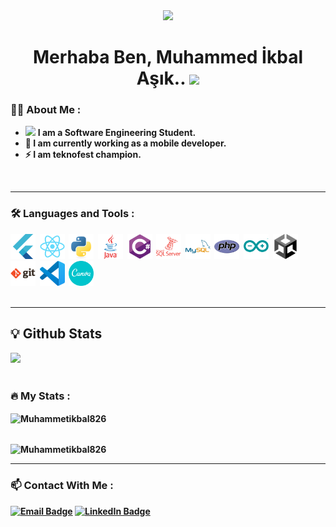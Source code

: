  <div id="header" align="center">
  <img src="https://media3.giphy.com/media/iIqmM5tTjmpOB9mpbn/giphy.gif?cid=ecf05e47ltcnna7997hvmfbntv0oxz1euejyyzef9q59pd0m&ep=v1_gifs_search&rid=giphy.gif&ct=g" width="260"/>
</div>

</div>

<h1 align="center">
  Merhaba Ben, Muhammed İkbal Aşık..
  <img src="https://media.giphy.com/media/hvRJCLFzcasrR4ia7z/giphy.gif" width="30px"/>
</h1>


### :man_technologist: About Me :
- <img src="https://media.giphy.com/media/WUlplcMpOCEmTGBtBW/giphy.gif" width="30"> <strong>I am a Software Engineering Student.
- :telescope: <strong>  I am currently working as a mobile developer.
- :zap: <strong>  I am teknofest champion.
<br>

---

### :hammer_and_wrench: Languages and Tools :
<div>
  <img src="https://github.com/devicons/devicon/blob/master/icons/flutter/flutter-original.svg" title="Flutter" alt="Flutter" width="40" height="40"/>&nbsp;
  <img src="https://github.com/devicons/devicon/blob/master/icons/react/react-original.svg" title="ReactNative" alt="ReactNative" width="40" height="40"/>&nbsp;
  <img src="https://github.com/devicons/devicon/blob/master/icons/python/python-original.svg" title="Python" alt="Python" width="40" height="40"/>&nbsp;
  <img src="https://github.com/devicons/devicon/blob/master/icons/java/java-original-wordmark.svg" title="Java" alt="Java" width="40" height="40"/>&nbsp;
  <img src="https://github.com/devicons/devicon/blob/master/icons/csharp/csharp-original.svg" title="C#" alt="C#" width="40" height="40"/>&nbsp;
  <img src="https://github.com/devicons/devicon/blob/master/icons/microsoftsqlserver/microsoftsqlserver-plain-wordmark.svg" title="MSQL" alt="MSQL" width="40" height="40"/>&nbsp;
  <img src="https://github.com/devicons/devicon/blob/master/icons/mysql/mysql-original-wordmark.svg" title="MySQL"  alt="MySQL" width="40" height="40"/>&nbsp;
  <img src="https://github.com/devicons/devicon/blob/master/icons/php/php-original.svg" title="PHP"  alt="PHP" width="40" height="40"/>&nbsp;
  <img src="https://github.com/devicons/devicon/blob/master/icons/arduino/arduino-original.svg" title="Arduino" alt="Arduino" width="40" height="40"/>&nbsp;
  <img src="https://github.com/devicons/devicon/blob/master/icons/unity/unity-original.svg" title="Unity" alt="Unity" width="40" height="40"/>&nbsp;
  <img src="https://github.com/devicons/devicon/blob/master/icons/git/git-original-wordmark.svg" title="Git" **alt="Git" width="40" height="40"/>&nbsp;
  <img src="https://github.com/devicons/devicon/blob/master/icons/vscode/vscode-original.svg"  title="VsCode" alt="VsCode"  width="40" height="40"/>&nbsp;
  <img src="https://github.com/devicons/devicon/blob/master/icons/canva/canva-original.svg" title="Canva" alt="Canva" width="40" height="40"/>&nbsp;

</div>
<br>

---

## <summary>:bulb: Github Stats</summary>
<img src="https://github-readme-stats.vercel.app/api?username=Muhammetikbal826&theme=dark" >

<br />
<br />

### :fire: My Stats :
<p><img align="center" src="https://github-readme-streak-stats.herokuapp.com/?user=Muhammetikbal826&theme=dark&background=000000" alt="Muhammetikbal826" /></p>
<br>
<img align="center" src="https://github-readme-stats.vercel.app/api/top-langs?username=Muhammetikbal826&theme=dark&background=000000show_icons=true&locale=en&layout=compact" alt="Muhammetikbal826" />
<br>

---

### :mailbox: Contact With Me :
[![Email Badge](https://img.shields.io/badge/Email-D14836?style=for-the-badge&logo=gmail&logoColor=white)](mailto:muhammetikbal826@gmail.com)
[![LinkedIn Badge](https://img.shields.io/badge/LinkedIn-0077B5?style=for-the-badge&logo=linkedin&logoColor=white)](https://www.linkedin.com/in/muhammet-ikbal-aşık-a41bb7229/)

 





